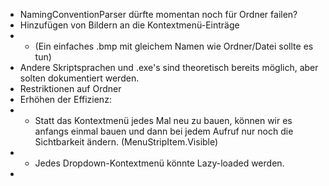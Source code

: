 ﻿- NamingConventionParser dürfte momentan noch für Ordner failen?
- Hinzufügen von Bildern an die Kontextmenü-Einträge
- - (Ein einfaches .bmp mit gleichem Namen wie Ordner/Datei sollte es tun)
- Andere Skriptsprachen und .exe's sind theoretisch bereits möglich, aber solten dokumentiert werden.
- Restriktionen auf Ordner
- Erhöhen der Effizienz:
- - Statt das Kontextmenü jedes Mal neu zu bauen, können wir es anfangs einmal bauen und dann bei jedem Aufruf nur noch die Sichtbarkeit ändern. (MenuStripItem.Visible)
- - Jedes Dropdown-Kontextmenü könnte Lazy-loaded werden.
- 
